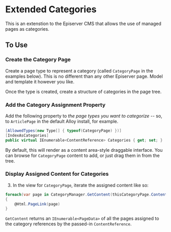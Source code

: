 # Extended Categories

This is an extenstion to the Episerver CMS that allows the use of managed pages as categories.

## To Use

### Create the Category Page
Create a page type to represent a category (called `CategoryPage` in the examples below). This is no different than any other Episerver page. Model and template it however you like.

Once the type is created, create a structure of categories in the page tree.

### Add the Category Assignment Property
Add the following property to _the page types you want to categorize_ -- so, to `ArticlePage` in the default Alloy install, for example.

```C#
[AllowedTypes(new Type[] { typeof(CategoryPage) })]
[IndexAsCategories]
public virtual IEnumerable<ContentReference> Categories { get; set; }
```

By default, this will render as a content area-style draggable interface.  You can browse for `CategoryPage` content to add, or just drag them in from the tree.

### Display Assigned Content for Categories

3. In the view for `CategoryPage`, iterate the assigned content like so:

```C#
foreach(var page in CategoryManager.GetContent(thisCategoryPage.ContentLink))
{
	@Html.PageLink(page)
}
```

`GetContent` returns an `IEnumerable<PageData>` of all the pages assigned to the category references by the passed-in `ContentReference`.